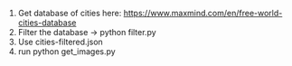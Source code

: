 1. Get database of cities here: https://www.maxmind.com/en/free-world-cities-database
2. Filter the database -> python filter.py
3. Use cities-filtered.json
4. run python get_images.py

